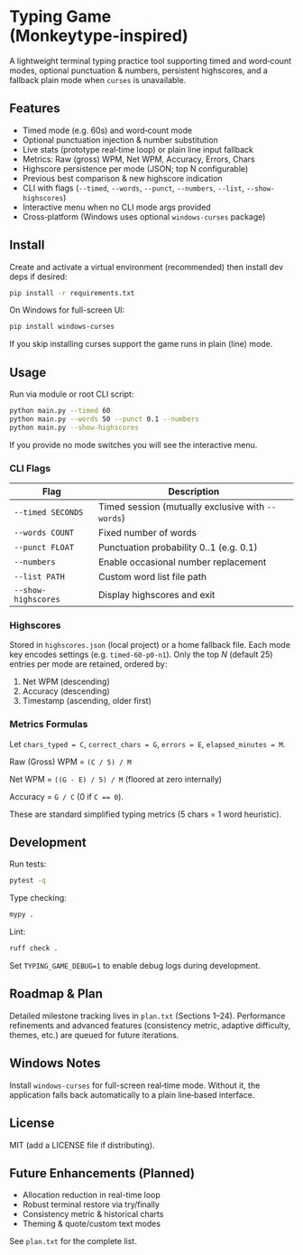 # Typing Game (Monkeytype‑inspired)

A lightweight terminal typing practice tool supporting timed and word‑count modes, optional punctuation & numbers, persistent highscores, and a fallback plain mode when `curses` is unavailable.

## Features

- Timed mode (e.g. 60s) and word‑count mode
- Optional punctuation injection & number substitution
- Live stats (prototype real‑time loop) or plain line input fallback
- Metrics: Raw (gross) WPM, Net WPM, Accuracy, Errors, Chars
- Highscore persistence per mode (JSON; top N configurable)
- Previous best comparison & new highscore indication
- CLI with flags (`--timed`, `--words`, `--punct`, `--numbers`, `--list`, `--show-highscores`)
- Interactive menu when no CLI mode args provided
- Cross‑platform (Windows uses optional `windows-curses` package)

## Install

Create and activate a virtual environment (recommended) then install dev deps if desired:

```bash
pip install -r requirements.txt
```

On Windows for full-screen UI:

```bash
pip install windows-curses
```

If you skip installing curses support the game runs in plain (line) mode.

## Usage

Run via module or root CLI script:

```bash
python main.py --timed 60
python main.py --words 50 --punct 0.1 --numbers
python main.py --show-highscores
```

If you provide no mode switches you will see the interactive menu.

### CLI Flags

| Flag                | Description                                       |
| ------------------- | ------------------------------------------------- |
| `--timed SECONDS`   | Timed session (mutually exclusive with `--words`) |
| `--words COUNT`     | Fixed number of words                             |
| `--punct FLOAT`     | Punctuation probability 0..1 (e.g. 0.1)           |
| `--numbers`         | Enable occasional number replacement              |
| `--list PATH`       | Custom word list file path                        |
| `--show-highscores` | Display highscores and exit                       |

### Highscores

Stored in `highscores.json` (local project) or a home fallback file. Each mode key encodes settings (e.g. `timed-60-p0-n1`). Only the top _N_ (default 25) entries per mode are retained, ordered by:

1. Net WPM (descending)
2. Accuracy (descending)
3. Timestamp (ascending, older first)

### Metrics Formulas

Let `chars_typed = C`, `correct_chars = G`, `errors = E`, `elapsed_minutes = M`.

Raw (Gross) WPM = `(C / 5) / M`

Net WPM = `((G - E) / 5) / M` (floored at zero internally)

Accuracy = `G / C` (0 if `C == 0`).

These are standard simplified typing metrics (5 chars = 1 word heuristic).

## Development

Run tests:

```bash
pytest -q
```

Type checking:

```bash
mypy .
```

Lint:

```bash
ruff check .
```

Set `TYPING_GAME_DEBUG=1` to enable debug logs during development.

## Roadmap & Plan

Detailed milestone tracking lives in `plan.txt` (Sections 1–24). Performance refinements and advanced features (consistency metric, adaptive difficulty, themes, etc.) are queued for future iterations.

## Windows Notes

Install `windows-curses` for full-screen real‑time mode. Without it, the application falls back automatically to a plain line‑based interface.

## License

MIT (add a LICENSE file if distributing).

## Future Enhancements (Planned)

- Allocation reduction in real-time loop
- Robust terminal restore via try/finally
- Consistency metric & historical charts
- Theming & quote/custom text modes

See `plan.txt` for the complete list.
